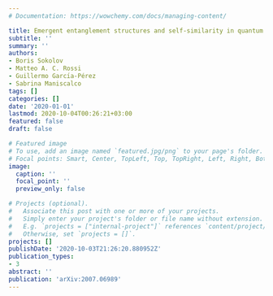 ```yaml
---
# Documentation: https://wowchemy.com/docs/managing-content/

title: Emergent entanglement structures and self-similarity in quantum spin chains
subtitle: ''
summary: ''
authors:
- Boris Sokolov
- Matteo A. C. Rossi
- Guillermo Garcı́a-Pérez
- Sabrina Maniscalco
tags: []
categories: []
date: '2020-01-01'
lastmod: 2020-10-04T00:26:21+03:00
featured: false
draft: false

# Featured image
# To use, add an image named `featured.jpg/png` to your page's folder.
# Focal points: Smart, Center, TopLeft, Top, TopRight, Left, Right, BottomLeft, Bottom, BottomRight.
image:
  caption: ''
  focal_point: ''
  preview_only: false

# Projects (optional).
#   Associate this post with one or more of your projects.
#   Simply enter your project's folder or file name without extension.
#   E.g. `projects = ["internal-project"]` references `content/project/deep-learning/index.md`.
#   Otherwise, set `projects = []`.
projects: []
publishDate: '2020-10-03T21:26:20.880952Z'
publication_types:
- 3
abstract: ''
publication: 'arXiv:2007.06989'
---
```

